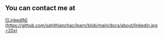 ## You can contact me at 

[![LinkedIN](https://github.com/sahithianchac/learn/blob/main/docs/about/linkedin.jpg =20x)](https://www.linkedin.com/in/sahithiancha/)
